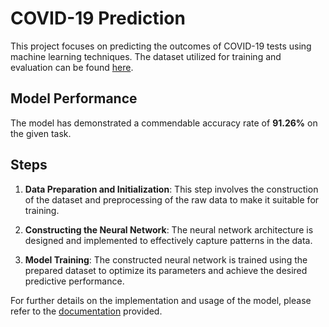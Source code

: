 # COVID-19 Prediction

This project focuses on predicting the outcomes of COVID-19 tests using machine learning techniques. The dataset utilized for training and evaluation can be found [here](https://delphi.cmu.edu/covidcast/survey-results/?date=20220625).

## Model Performance

The model has demonstrated a commendable accuracy rate of **91.26%** on the given task.

## Steps

1. **Data Preparation and Initialization**: This step involves the construction of the dataset and preprocessing of the raw data to make it suitable for training.

2. **Constructing the Neural Network**: The neural network architecture is designed and implemented to effectively capture patterns in the data.

3. **Model Training**: The constructed neural network is trained using the prepared dataset to optimize its parameters and achieve the desired predictive performance.

For further details on the implementation and usage of the model, please refer to the [documentation](https://github.com/Dawson-ma/Covid-19_Prediction/blob/main/Covid19_Predict.ipynb) provided.

